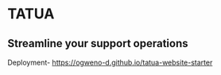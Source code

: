 [//]: # (Blockquote and cite)

[//]: # (Breadcrumbs and Basic Navigation)

[//]: # (Semantics and - usage of the strong tag)

[//]: # (address tag)

[//]: # (figure tag)

[//]: # (Docusarus)

[//]: # (Open Graph metadata)

# TATUA 
## Streamline your support operations

Deployment- https://ogweno-d.github.io/tatua-website-starter
